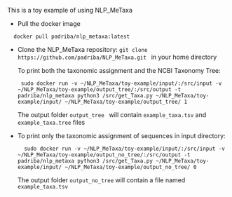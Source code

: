 This is a toy example of using NLP_MeTaxa

- Pull the docker image
```
  docker pull padriba/nlp_metaxa:latest
```
- Clone the NLP_MeTaxa repository: ```git clone https://github.com/padriba/NLP_MeTaxa.git ``` in your home directory

  To print both the taxonomic assignment and the  NCBI Taxonomy Tree: 
  ```
   sudo docker run -v ~/NLP_MeTaxa/toy-example/input/:/src/input -v ~/NLP_MeTaxa/toy-example/output_tree/:/src/output -t    padriba/nlp_metaxa python3 /src/get_Taxa.py ~/NLP_MeTaxa/toy-example/input/ ~/NLP_MeTaxa/toy-example/output_tree/ 1
  ```
  The output folder ```output_tree ``` will contain ```example_taxa.tsv``` and ```example_taxa.tree``` files

- To print only the taxonomic assignment of sequences in input directory:
  ```
    sudo docker run -v ~/NLP_MeTaxa/toy-example/input/:/src/input -v ~/NLP_MeTaxa/toy-example/output_no_tree/:/src/output -t padriba/nlp_metaxa python3 /src/get_Taxa.py ~/NLP_MeTaxa/toy-example/input/ ~/NLP_MeTaxa/toy-example/output_no_tree/ 0
  ```
  The output folder ```output_no_tree``` will contain a file named ```example_taxa.tsv```
